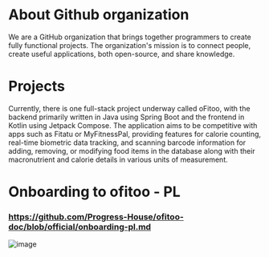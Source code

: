 # About Github organization
We are a GitHub organization that brings together programmers to create fully functional projects. The organization's mission is to connect people, create useful applications, both open-source, and share knowledge.

# Projects
Currently, there is one full-stack project underway called oFitoo, with the backend primarily written in Java using Spring Boot and the frontend in Kotlin using Jetpack Compose. The application aims to be competitive with apps such as Fitatu or MyFitnessPal, providing features for calorie counting, real-time biometric data tracking, and scanning barcode information for adding, removing, or modifying food items in the database along with their macronutrient and calorie details in various units of measurement.

# Onboarding to ofitoo - PL
### https://github.com/Progress-House/ofitoo-doc/blob/official/onboarding-pl.md  
![image](https://github.com/Progress-House/.github/assets/58309339/c850934b-4328-4d00-9b1b-fb03a4e9fdeb)


